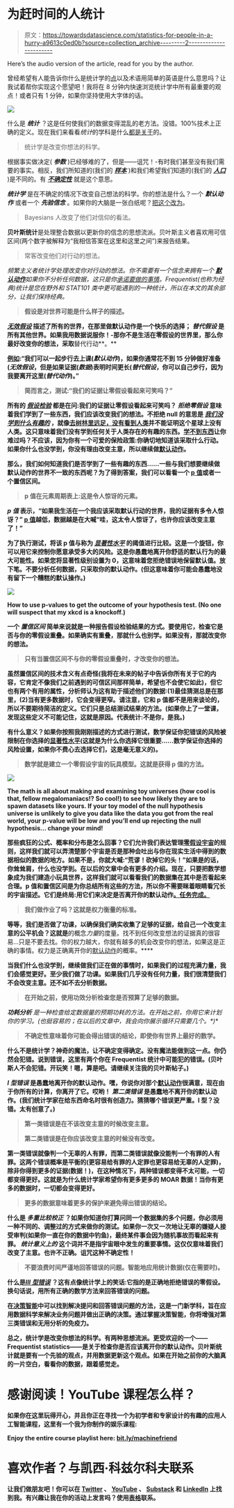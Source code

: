 # 为赶时间的人统计

> 原文：<https://towardsdatascience.com/statistics-for-people-in-a-hurry-a9613c0ed0b?source=collection_archive---------2----------------------->

Here’s the audio version of the article, read for you by the author.

曾经希望有人能告诉你什么是统计学的[点](http://bit.ly/quaesita_pointofstats)以及术语用简单的英语是什么意思吗？让我试着帮你实现这个愿望吧！我将在 8 分钟内快速浏览统计学中所有最重要的观点！或者只有 1 分钟，如果你坚持使用大字体的话。

![](img/e8fae571d753bb61ae563070b00155f3.png)

什么是 ***统计*** ？这是任何使我们的数据变得混乱的老方法。没错。100%技术上正确的定义。现在我们来看看*统计*的学科是什么[都是关于](http://bit.ly/quaesita_pointofstats)的。

> 统计学是改变你想法的科学。

根据事实做决定( ***参数*** )已经够难的了，但是——诅咒！-有时我们甚至没有我们需要的事实。相反，我们所知道的(我们的 [***样本***](http://bit.ly/quaesita_vocab) )和我们希望我们知道的(我们的 [***人口***](http://bit.ly/quaesita_popwrong) )是不同的。有 [***不确定性***](http://bit.ly/quaesita_savvy) 就是这个意思。

***统计学*** 是在不确定的情况下改变自己想法的科学。你的想法是什么？一个 ***默认动作*** 或者一个 ***先验信念*** 。如果你的大脑是一张白纸呢？[把这个改为](http://bit.ly/quaesita_pointofstats)。

> Bayesians 人改变了他们对信仰的看法。

**贝叶斯统计**是处理整合数据以更新你的信念的思想流派。贝叶斯主义者喜欢用可信区间(两个数字被解释为“我相信答案在这里和这里之间”)来报告结果。

> 常客改变他们对行动的想法。

*频繁主义者统计学处理改变你对行动的想法。你不需要有一个信念来拥有一个 [***默认动作***](http://bit.ly/quaesita_damnedlies)*如果你不分析任何数据，这只是你[承诺要做的事情](http://bit.ly/quaesita_inspired)。Frequentist(也称为经典)统计是您在野外和 STAT101 类中更可能遇到的一种统计，所以在本文的其余部分，让我们保持经典。**

> **假设是对世界可能是什么样子的描述。**

**[***无效假设***](http://bit.ly/quaesita_damnedlies) 描述了所有的世界，在那里做默认动作是一个快乐的选择； ***替代假设*** 是所有其他世界。如果我用数据说服你！-那你不是生活在零假设的世界里，那么你最好改变你的想法，采取**替代行动**。**

**[例如](http://bit.ly/quaesita_fisher):“我们可以一起步行去上课(*默认动作*)，如果你通常花不到 15 分钟做好准备(*无效假设*，但是如果证据(*数据*)表明时间更长(*替代假设*，你可以自己步行，因为我要离开这里(*替代动作*)。”**

> **简而言之，测试:“我们的证据让零假设看起来可笑吗？”**

**所有的 [***假设检验***](http://bit.ly/quaesita_damnedlies) 都是在问:我们的证据让零假设看起来可笑吗？ ***拒绝零假设*** 意味着我们学到了一些东西，我们应该改变我们的想法。不拒绝 null 的意思是 [***我们没学到什么有趣的***](http://bit.ly/quaesita_fisher) ，就像[去树林里远足，没有看到人类](http://bit.ly/quaesita_yesbutton)并不能证明这个星球上没有人类。这只意味着我们没有学到任何关于人类存在的有趣的东西。[学不到东西](http://bit.ly/quaesita_fisher)让你难过吗？不应该，因为你有一个可爱的保险政策:你确切地知道该采取什么行动。如果你什么也没学到，你没有理由改变主意，所以继续做[默认动作](http://bit.ly/quaesita_damnedlies)。**

**那么，我们如何知道我们是否学到了一些有趣的东西……一些与我们想要继续做默认动作的世界不一致的东西呢？为了得到答案，我们可以看看一个 [p 值](http://bit.ly/quaesita_puppies)或者一个置信区间。**

> **p 值在元素周期表上:这是令人惊讶的元素。**

*****p 值*** 表示，“如果我生活在一个我应该采取默认行动的世界，我的证据有多令人惊讶？” [p 值](http://bit.ly/quaesita_p3)越低，数据越是在大喊“哇，这太令人惊讶了，也许你应该改变主意了！”**

**为了执行测试，将该 p 值与称为 [***显著性水平***](http://bit.ly/quaesita_p3) 的阈值进行比较。这是一个旋钮，你可以用它来控制你愿意承受多大的风险。这是你愚蠢地离开你舒适的默认行为的最大可能性。如果您将显著性级别设置为 0，这意味着您拒绝错误地保留默认值。放下笔。不要分析任何数据，只采取你的默认动作。(但这意味着你可能会愚蠢地没有留下一个糟糕的默认操作。)**

**![](img/c6d2b48976cb0dd53b51a8686f0715a5.png)**

**How to use p-values to get the outcome of your hypothesis test. (No one will suspect that my xkcd is a knockoff.)**

**一个 ***置信区间*** 简单来说就是一种报告假设检验结果的方式。要使用它，检查它是否与你的零假设重叠。如果确实有重叠，那就什么也别学。如果没有，那就改变你的想法。**

> **只有当置信区间不与你的零假设重叠时，才改变你的想法。**

**虽然置信区间的技术含义有点奇怪(我将在未来的帖子中告诉你所有关于它的内容，它肯定不像我们之前遇到的可信区间那样简单，希望也不会使它如此)，但它也有两个有用的属性，分析师认为这有助于描述他们的数据:(1)最佳猜测总是在那里，(2)当有更多数据时，它会变得更窄。请注意，它和 p 值都不是用来谈论的，所以不要期待简洁的定义。它们只是总结测试结果的方法。(如果你上了一堂课，发现这些定义不可能记住，这就是原因。代表统计:不是你，是我。)**

**有什么意义？如果你按照我刚刚描述的方式进行测试，数学保证你犯错误的风险被限制在你选择的[显著性水平](http://bit.ly/quaesita_p3)(这就是为什么你选择它很重要……数学保证你选择的风险设置，如果你不费心去选择它们，这是毫无意义的)。**

> **数学就是建立一个零假设宇宙的玩具模型。这就是获得 p 值的方法。**

**![](img/3d25213c99c3a7e58d2fbebb9bc104fb.png)**

**The math is all about making and examining toy universes (how cool is that, fellow megalomaniacs!? So cool!) to see how likely they are to spawn datasets like yours. If your toy model of the null hypothesis universe is unlikely to give you data like the data you got from the real world, your p-value will be low and you’ll end up rejecting the null hypothesis… change your mind!**

**那些疯狂的公式、概率和分布是怎么回事？它们允许我们表达管理[零假设宇宙](http://bit.ly/quaesita_p2)的规则，这样我们就可以弄清楚那个宇宙是否是那种会吐出与你在现实生活中得到的数据相似的数据的地方。如果不是，你就大喊:“荒谬！砍掉它的头！”如果是的话，你耸耸肩，什么也没学到。在以后的文章中会有更多的介绍。现在，只要把数学想象成为我们建造小玩具世界，这样我们就可以看看我们的数据集在其中是否看起来合理。p 值和置信区间是为你总结所有这些的方法，所以你不需要眯着眼睛看冗长的宇宙描述。它们是终局:用它们来决定是否离开你的默认动作[。任务完成。](http://bit.ly/quaesita_inspired)**

> **我们做作业了吗？这就是权力衡量的标准。**

**等等，我们是否做了功课，以确保我们确实收集了足够的证据，给自己一个改变主意的公平机会？这就是**的概念*力量*的度量。找不到任何改变想法的证据真的很容易…只是不要去找。你的权力越大，你就有越多的机会改变你的想法，如果这是正确的事情。权力是正确离开你的[默认动作](http://bit.ly/quaesita_damnedlies)的概率。****

**当我们什么也没学到，继续做我们正在做的事情时，如果我们的过程充满力量，我们会感觉更好。至少我们做了功课。如果我们几乎没有任何力量，我们很清楚我们不会改变主意。还不如不去分析数据。**

> **在开始之前，使用功效分析检查您是否预算了足够的数据。**

*****功耗分析*** 是一种检查给定数据量的预期功耗的方法。在开始之前，你用它来计划你的学习。(也挺容易的；在以后的文章中，我会向你展示循环只需要几个*。*)**

> **不确定性意味着你可能会得出错误的结论，即使你有世界上最好的数学。**

**什么不是统计学？神奇的魔法，让不确定变得确定。没有魔法能做到这一点。你仍然会犯错。说到错误，这里有两个你在 Frequentist 统计中可能犯的错误。(贝叶斯人不会犯错。开玩笑！嗯，算是吧。请继续关注我的贝叶斯帖子。)**

*****I 型错误*** 是愚蠢地离开你的默认动作。嘿，你说你对那个[默认动作](http://bit.ly/quaesita_damnedlies)很满意，现在由于你所有的计算，你离开了它。哎哟！ ***第二类错误*** 是愚蠢地不离开你的默认动作。(我们统计学家在给东西命名时很有创造力。猜猜哪个错误更严重。I 型？没错。太有创意了。)**

> **第一类错误是在不该改变主意的时候改变主意。**
> 
> **第二类错误是在你应该改变主意的时候没有改变。**

**第一类错误就像判一个无辜的人有罪，而第二类错误就像没能判一个有罪的人有罪。这两个错误概率是平衡的(更容易给有罪的人定罪也更容易给无辜的人定罪)，除非你得到更多的证据(数据！)，在这种情况下，两种错误都变得不太可能，一切都变得更好。这就是为什么统计学家希望你有更多更多的 MOAR 数据！当你有更多的数据时，一切都会变得更好。**

> **更多的数据意味着更多的保护来避免得出错误的结论。**

**什么是 ***多重比较校正*** ？如果你知道你打算问同一个数据集的多个问题，你必须用一种不同的、调整过的方式来做你的测试。如果你一次又一次地让无辜的嫌疑人接受审判(如果你一直在你的数据中钓鱼)，最终某件事会因为随机事故而看起来有罪。 ***统计意义上的*** 这个词并不是指宇宙眼中发生的重要事情。这仅仅意味着我们改变了主意。也许不正确。诅咒这种不确定性！**

> **不要浪费时间严谨地回答错误的问题。智能地应用统计数据(仅在需要时)。**

**什么是[***III 型错误***](http://bit.ly/quaesita_wsai) ？这有点像统计学上的笑话:它指的是正确地拒绝错误的零假设。换句话说，用所有正确的数学方法来回答错误的问题。**

**在[决策智能](http://bit.ly/quaesita_gcpp)中可以找到解决提问和回答错误问题的方法，这是一门新学科，旨在应用数据科学来解决业务问题并做出正确的决策。通过掌握决策智能，你将增强对第三类错误和无用分析的免疫力。**

**总之，统计学是改变你想法的科学。有两种思想流派。更受欢迎的一个——Frequentist statistics——是关于检查你是否应该离开你的默认动作。贝叶斯统计就是要有一个先验的观点，并用数据更新这个观点。如果在开始之前你的大脑真的一片空白，看看你的数据，跟着感觉走。**

# **感谢阅读！YouTube 课程怎么样？**

**如果你在这里玩得开心，并且你正在寻找一个为初学者和专家设计的有趣的应用人工智能课程，这里有一个我为你制作的娱乐课程:**

**Enjoy the entire course playlist here: [bit.ly/machinefriend](http://bit.ly/machinefriend)**

# **喜欢作者？与凯西·科兹尔科夫联系**

**让我们做朋友吧！你可以在 [Twitter](https://twitter.com/quaesita) 、 [YouTube](https://www.youtube.com/channel/UCbOX--VOebPe-MMRkatFRxw) 、 [Substack](http://decision.substack.com) 和 [LinkedIn](https://www.linkedin.com/in/kozyrkov/) 上找到我。有兴趣让我在你的活动上发言吗？使用[表格](http://bit.ly/makecassietalk)联系。**